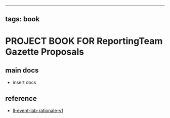 
---
tags: book
---

PROJECT BOOK FOR ReportingTeam Gazette Proposals
===

main docs
---

- insert docs

reference
---

- [ll-event-lab-rationale-v1](/AunryFEcRm6SG8qAbHAyIw)

